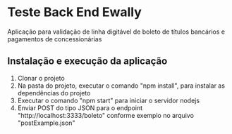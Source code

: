 # Teste Back End Ewally

Aplicação para validação de linha digitável de boleto de títulos bancários e pagamentos de concessionárias

## Instalação e execução da aplicação

1. Clonar o projeto
2. Na pasta do projeto, executar o comando "npm install", para instalar as dependências do projeto
3. Executar o comando "npm start" para iniciar o servidor nodejs
4. Enviar POST do tipo JSON para o endpoint "http://localhost:3333/boleto" conforme exemplo no arquivo "postExample.json"
